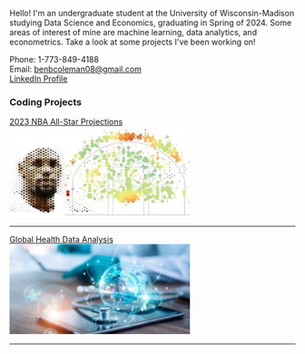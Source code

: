 Hello! I'm an undergraduate student at the University of Wisconsin-Madison studying Data Science and Economics, graduating in Spring of 2024. Some areas of interest of mine are machine learning, data analytics, and econometrics. Take a look at some projects I've been working on!

Phone: 1-773-849-4188  
Email: benbcoleman08@gmail.com  
[LinkedIn Profile](https://www.linkedin.com/in/benjamin-coleman02/)

### Coding Projects

[2023 NBA All-Star Projections](https://nbviewer.org/github/bencoleman24/2023-NBA-All-Star-Projections/blob/main/NBA%20All-Star%20Projections.ipynb/)
<img src="images/nbaig.jpg?raw=true"/>

---
[Global Health Data Analysis](https://nbviewer.org/github/bencoleman24/Global-Health-Data-Analysis/blob/main/Global%20Health%20Data%20Analysis.ipynb/)
<img src="images/gw.jpg?raw=true"/>





---
<!-- Remove above link if you don't want to attibute -->
